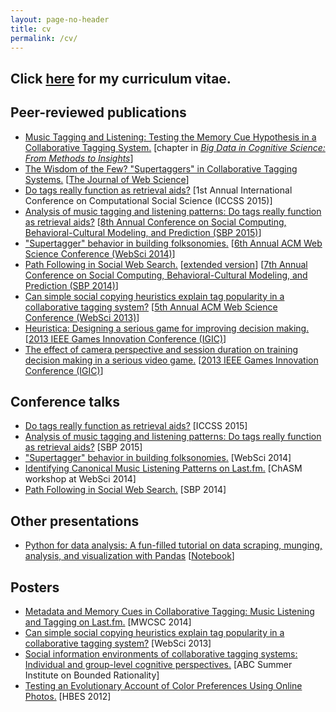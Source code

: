 ```yaml
---
layout: page-no-header
title: cv
permalink: /cv/
---
```


## Click [here](../files/lorince.cv.pdf) for my curriculum vitae.

<h2>Peer-reviewed publications</h2>
<ul>
    <li><a href="/papers/2016.Lorince.Todd.CogSciBigDataChapter.pdf">Music Tagging and Listening: Testing the Memory Cue Hypothesis in a Collaborative Tagging System.</a> [chapter in <i><a href="https://www.amazon.com/Data-Cognitive-Science-Frontiers-Psychology/dp/1138791938">Big Data in Cognitive Science: From Methods to Insights</a></i>]</li>
    <li><a href="/papers/2015.Lorince.Zorowitz.Murdock.Todd.JOWS.pdf">The Wisdom of the Few? "Supertaggers" in Collaborative Tagging Systems.</a> [<a href="http://www.nowpublishers.com/article/Details/JWS-0002">The Journal of Web Science</a>]</li>
    <li><a href="/papers/2015.Lorince.Joseph.Todd.iccss.pdf">Do tags really function as retrieval aids?</a> [1st Annual International Conference on Computational Social Science (ICCSS 2015)]</li>
    <li><a href="/papers/2015.Lorince.Joseph.Todd.SBP.pdf">Analysis of music tagging and listening patterns: Do tags really function as retrieval aids?</a> [<a href="http://link.springer.com/chapter/10.1007/978-3-319-16268-3_15">8th Annual Conference on Social Computing, Behavioral-Cultural Modeling, and Prediction (SBP 2015)</a>]</li>
    <li><a href="/papers/2014.Lorince.Zorowitz.Murdock.Todd.websci.pdf">"Supertagger" behavior in building folksonomies.</a> [<a href="https://dl.acm.org/citation.cfm?id=2615686">6th Annual ACM Web Science Conference (WebSci 2014)</a>]</li>
    <li><a href="/papers/2014.Lorince.Donato.Todd.sbp.conferenceVersion.pdf">Path Following in Social Web Search.</a> [<a href="/papers/2014.Lorince.Donato.Todd.sbp.extended.pdf">extended version</a>] [<a href="http://link.springer.com/chapter/10.1007/978-3-319-05579-4_15">7th Annual Conference on Social Computing, Behavioral-Cultural Modeling, and Prediction (SBP 2014)</a>]</li>
    <li><a href="/papers/2013.Lorince.Todd.websci.pdf">Can simple social copying heuristics explain tag popularity in a collaborative tagging system?</a> [<a href="https://dl.acm.org/citation.cfm?id=2464516">5th Annual ACM Web Science Conference (WebSci 2013)</a>]</li>
    <li><a href="/papers/2013.Mullinix.et.al.IGIC.pdf">Heuristica: Designing a serious game for improving decision making.</a> [<a href="http://ieeexplore.ieee.org/xpl/freeabs_all.jsp?arnumber=6659159&abstractAccess=no&userType=inst">2013 IEEE Games Innovation Conference (IGIC)</a>]</li>
    <li><a href="/papers/2013.Veinott.et.al.IGIC.pdf">The effect of camera perspective and session duration on training decision making in a serious video game.</a> [<a href="http://ieeexplore.ieee.org/xpl/freeabs_all.jsp?arnumber=6659170&abstractAccess=no&userType=inst">2013 IEEE Games Innovation Conference (IGIC)</a>]</li>
</ul>
<h2>Conference talks</h2>
<ul>
    <li><a href="/pres/iccss2015.pdf">Do tags really function as retrieval aids?</a> [ICCSS 2015]</li>
    <li><a href="/pres/sbp2015.pdf">Analysis of music tagging and listening patterns: Do tags really function as retrieval aids?</a> [SBP 2015]</li>
    <li><a href="/pres/WebSci2014.pdf">"Supertagger" behavior in building folksonomies.</a> [WebSci 2014]</li>
    <li><a href="/pres/Chasm2014.pdf">Identifying Canonical Music Listening Patterns on Last.fm.</a> [ChASM workshop at WebSci 2014]</li>
    <li><a href="/pres/sbp2014.pdf">Path Following in Social Web Search.</a> [SBP 2014]</li>

</ul>
<h2>Other presentations</h2>
<ul>
    <li><a href="/pres/PythonTutorial/PythonTutorial.slides.html">Python for data analysis: A fun-filled tutorial on data scraping, munging, analysis, and visualization with Pandas</a> [<a href="https://github.com/jlorince/jlorince.github.io/blob/master/pres/PythonTutorial/PythonTutorial.ipynb">Notebook</a>]</li>
</ul>

<h2>Posters</h2>
<ul>
    <li><a href="/posters/MWCSC2014.pdf">Metadata and Memory Cues in Collaborative Tagging: Music Listening and Tagging on Last.fm.</a> [MWCSC 2014]</li>
    <li><a href="/posters/WebSci2013.pdf">Can simple social copying heuristics explain tag popularity in a collaborative tagging system?</a> [WebSci 2013]</li>
    <li><a href="/posters/ABCposter.Lorince.pdf">Social information environments of collaborative tagging systems: Individual and group-level cognitive perspectives.</a> [ABC Summer Institute on Bounded Rationality]</li>
    <li><a href="/posters/FlickrPoster.pdf">Testing an Evolutionary Account of Color Preferences Using Online Photos.</a> [HBES 2012]</li>
</ul>



